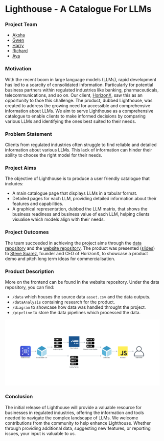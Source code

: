 # Lighthouse - A Catalogue For LLMs

### Project Team

- [Aksha](<https://github.com/akshaamod>)
- [Gwen](<https://github.com/gtsantus>)
- [Harry](<https://github.com/Rustic-Citrus>)
- [Richard](<https://github.com/RichardLoProjects>)
- [Aya](<https://github.com/azalzala>)

### Motivation

With the recent boom in large language models (LLMs), rapid development has led to a scarcity of consolidated information. Particularly for potential business partners within regulated industries like banking, pharmaceuticals, telecommunications, and so on. Our client, [HorizonX](<https://www.horizonxc.com/>), saw this as an opportunity to face this challenge. The product, dubbed Lighthouse, was created to address the growing need for accessible and comprehensive information about LLMs. We aim to serve Lighthouse as a comprehensive catalogue to enable clients to make informed decisions by comparing various LLMs and identifying the ones best suited to their needs.

### Problem Statement

Clients from regulated industries often struggle to find reliable and detailed information about various LLMs. This lack of information can hinder their ability to choose the right model for their needs.

### Project Aims

The objective of Lighthouse is to produce a user friendly catalogue that includes:

- A main catalogue page that displays LLMs in a tabular format.
- Detailed pages for each LLM, providing detailed information about their features and capabilities.
- A graphical representation, dubbed the LLM matrix, that shows the business readiness and business value of each LLM, helping clients visualise which models align with their needs.

### Project Outcomes

The team succeeded in achieving the project aims through the [data repository](<https://github.com/RichardLoProjects/DF_2024_wk14_HackathonJuly24>) and the [website repository](<https://github.com/Rustic-Citrus/hackathon>). The product was presented ([slides](<https://github.com/RichardLoProjects/DF_2024_wk14_HackathonJuly24/blob/main/4lgorithm%20-%20Lighthouse.pptx>)) to [Steve Suarez](<https://www.linkedin.com/stevexsuarez>), founder and CEO of HorizonX, to showcase a product demo and pitch long term ideas for commercialisation.

### Product Description

More on the frontend can be found in the website repository. Under the data repository, you can find:

- `/data` which houses the source data `asset.csv` and the data outputs.
- `/dataAnalysis` containing research for the product.
- `/diagram` to showcase how data was handled throught the project.
- `/pipeline` to store the data pipelines which processed the data.

![Data diagram](https://github.com/RichardLoProjects/DF_2024_wk14_HackathonJuly24/blob/main/diagram/data_flow_diagram.png)

### Conclusion

The initial release of Lighthouse will provide a valuable resource for businesses in regulated industries, offering the information and tools needed to navigate the complex landscape of LLMs. We welcome contributions from the community to help enhance Lighthouse. Whether through providing additional data, suggesting new features, or reporting issues, your input is valuable to us.


